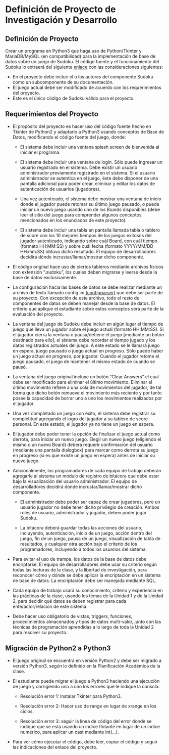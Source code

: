 # Definición de Proyecto de Investigación y Desarrollo

## Definición de Proyecto


Crear un programa en Python3 que haga uso de Python/Tkinter y MariaDB/MySQL (en compatibilidad) para la implementación de base de datos sobre un juego de Sudoku. El código fuente y el funcionamiento del Sudoku lo extraerá del siguiente [enlace](http://newcoder.io/gui/part-4/) con las consideraciones siguientes:

- En el proyecto debe incluir el o los autores del componente Sudoku como un subcomponente de su documentación.
- El juego actual debe ser modificado de acuerdo con los requerimientos del proyecto.
- Este es el único código de Sudoku válido para el proyecto.

## Requerimientos del Proyecto

- El propósito del proyecto es hacer uso del código fuente hecho en Tkinter de Python2 y adaptarlo a Python3 usando conceptos de Base de Datos, modificando el código fuente del juego, donde:

    - El sistema debe incluir una ventana splash screen de bienvenida al iniciar el programa.

    - El sistema debe incluir una ventana de login. Sólo puede ingresar un usuario registrado en el sistema. Debe existir un usuario administrador previamente registrado en el sistema. Si el usuario administrador se autentica en el juego, éste debe disponer de una pantalla adicional para poder crear, eliminar y editar los datos de autenticación de usuarios (jugadores).

    - Una vez autenticado, el sistema debe mostrar una ventana de inicio donde el jugador puede retomar su último juego pausado, o puede iniciar un nuevo juego usando uno de los Boards disponibles (debe leer el sitio del juego para comprender algunos conceptos mencionados en los enunciados de este proyecto).

    - El sistema debe incluir una tabla en pantalla llamada tabla o tablero de score con los 10 mejores tiempos de los juegos exitosos del jugador autenticado, indicando sobre cuál Board, con cuál tiempo (formato HH:MM:SS) y sobre cuál fecha (formato YYYY/MM/DD HH:mm:SS) obtuvo dicho resultado. El equipo de desarrolladores decidirá dónde incrustar/llamar/mostrar dicho componente.

- El código original hace uso de ciertos tableros mediante archivos físicos con extensión “.sudoku”, los cuales deben migrarse y leerse desde la base de datos exclusivamente. 

- La configuración hacia las bases de datos se debe realizar mediante un archivo de texto llamado config.ini [(configparser)](https://docs.python.org/3/library/configparser.html) que debe ser parte de su proyecto. Con excepción de este archivo, todo el resto de componentes de datos se deben manejar desde la base de datos. El criterio que aplique el estudiante sobre estos conceptos será parte de la evaluación del proyecto.

- La ventana del juego de Sudoku debe incluir en algún lugar el tiempo de juego que lleva un jugador sobre el juego actual (formato HH:MM:SS). Si el jugador cierra la ventana o pausa/detiene el juego [mediante un botón destinado para ello], el sistema debe recordar el tiempo jugado y los datos registrados actuales del juego. A este estado se le llamará juego en espera, juego pausado o juego actual en progreso. Sólo puede haber un juego actual en progreso, por jugador. Cuando el jugador retome el juego pausado, el juego de mantener el mismo estado de cuando se pausó.

- La ventana del juego original incluye un botón “Clear Answers” el cual debe ser modificado para eliminar el último movimiento. Eliminar el último movimiento refiere a una cola de movimientos del jugador, de tal forma que dicho botón remueve el movimiento más reciente y por tanto posee la capacidad de borrar uno a uno los movimientos realizados por el jugador.

- Una vez completado un juego con éxito, el sistema debe registrar su completitud agregando el logro del jugador a su tablero de score personal. En este estado, el jugador ya no tiene un juego en espera.

- El jugador debe poder tener la opción de finalizar el juego actual como derrota, para iniciar un nuevo juego. Elegir un nuevo juego (eligiendo el mismo o un nuevo Board) deberá requerir confirmación del usuario (mediante una pantalla dialogbox) para marcar como derrota su juego en progreso (si es que existe un juego en espera) antes de iniciar su nuevo juego.

- Adicionalmente, los programadores de cada equipo de trabajo deberán agregarle al sistema un módulo de registro de bitácora que debe estar bajo la visualización del usuario administrador. El equipo de desarrolladores decidirá dónde incrustar/llamar/mostrar dicho componente.

    - El administrador debe poder ser capaz de crear jugadores, pero un usuario jugador no debe tener dicho privilegio de creación. Ambos roles de usuario, administrador y jugador, deben poder jugar Sudoku.

    - La bitácora deberá guardar todas las acciones del usuario, incluyendo, autenticación, inicio de un juego, acción dentro del juego, fin de un juego, pausa de un juego, visualización de tabla de resultados, y cualquier otra acción bajo el criterio de los programadores, incluyendo a todos los usuarios del sistema.

- Para evitar el uso de trampa, los datos de la base de datos debe encriptarse. El equipo de desarrolladores debe usar su criterio según todas las lecturas de la clase, y la libertad de investigación, para reconocer cómo y dónde se debe aplicar la encriptación en un sistema de base de datos. La encriptación debe ser manejada mediante SQL.

- Cada equipo de trabajo usará su conocimiento, criterio y experiencia en las prácticas de la clase, usando los temas de la Unidad 1 y de la Unidad 2, para decidir qué datos se deben registrar para cada ente/actor/relación de este sistema.

- Debe hacer uso obligatorio de vistas, triggers, funciones, procedimientos almacenados y tipos de datos multi-valor, junto con las técnicas de programación aprendidas a lo largo de toda la Unidad 2 para resolver su proyecto.

## Migración de Python2 a Python3

- El juego original se encuentra en versión Python2 y debe ser migrado a versión Python3, según lo definido en la Planificación Académica de la clase.

- El estudiante puede migrar el juego a Python3 haciendo una ejecución de juego y corrigiendo uno a uno los errores que le indique la consola.

    - Resolución error 1: Instalar Tkinter para Python3.

    - Resolución error 2: Hacer uso de range en lugar de xrange en los ciclos.

    - Resolución error 3: seguir la línea de código del error donde se indique que se está usando un índice flotante en lugar de un índice numérico, para aplicar un cast mediante int(...).

- Para ver cómo ejecutar el código, debe leer, copiar el código y seguir las indicaciones del enlace del proyecto.    
